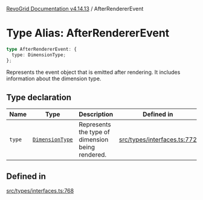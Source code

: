 [RevoGrid Documentation v4.14.13](README.md) / AfterRendererEvent

# Type Alias: AfterRendererEvent

```ts
type AfterRendererEvent: {
  type: DimensionType;
};
```

Represents the event object that is emitted after rendering.
It includes information about the dimension type.

## Type declaration

| Name | Type | Description | Defined in |
| ------ | ------ | ------ | ------ |
| `type` | [`DimensionType`](TypeAlias.DimensionType.md) | Represents the type of dimension being rendered. | [src/types/interfaces.ts:772](https://github.com/revolist/revogrid/blob/4eff1607ca8ee7d75f31750c713182488767268a/src/types/interfaces.ts#L772) |

## Defined in

[src/types/interfaces.ts:768](https://github.com/revolist/revogrid/blob/4eff1607ca8ee7d75f31750c713182488767268a/src/types/interfaces.ts#L768)
